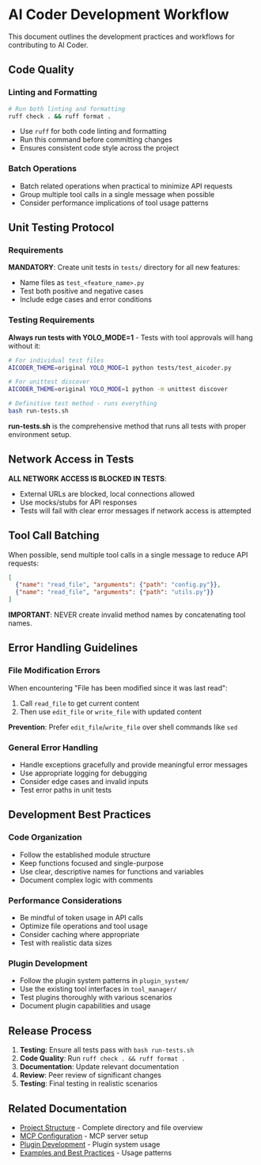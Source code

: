 # AI Coder Development Workflow

This document outlines the development practices and workflows for contributing to AI Coder.

## Code Quality

### Linting and Formatting
```bash
# Run both linting and formatting
ruff check . && ruff format .
```

- Use `ruff` for both code linting and formatting
- Run this command before committing changes
- Ensures consistent code style across the project

### Batch Operations
- Batch related operations when practical to minimize API requests
- Group multiple tool calls in a single message when possible
- Consider performance implications of tool usage patterns

## Unit Testing Protocol

### Requirements
**MANDATORY**: Create unit tests in `tests/` directory for all new features:
- Name files as `test_<feature_name>.py`
- Test both positive and negative cases
- Include edge cases and error conditions

### Testing Requirements
**Always run tests with YOLO_MODE=1** - Tests with tool approvals will hang without it:

```bash
# For individual test files
AICODER_THEME=original YOLO_MODE=1 python tests/test_aicoder.py

# For unittest discover  
AICODER_THEME=original YOLO_MODE=1 python -m unittest discover

# Definitive test method - runs everything
bash run-tests.sh
```

**run-tests.sh** is the comprehensive method that runs all tests with proper environment setup.

## Network Access in Tests

**ALL NETWORK ACCESS IS BLOCKED IN TESTS**:
- External URLs are blocked, local connections allowed
- Use mocks/stubs for API responses
- Tests will fail with clear error messages if network access is attempted

## Tool Call Batching

When possible, send multiple tool calls in a single message to reduce API requests:

```json
[
  {"name": "read_file", "arguments": {"path": "config.py"}},
  {"name": "read_file", "arguments": {"path": "utils.py"}}
]
```

**IMPORTANT**: NEVER create invalid method names by concatenating tool names.

## Error Handling Guidelines

### File Modification Errors
When encountering "File has been modified since it was last read":
1. Call `read_file` to get current content
2. Then use `edit_file` or `write_file` with updated content

**Prevention**: Prefer `edit_file`/`write_file` over shell commands like `sed`

### General Error Handling
- Handle exceptions gracefully and provide meaningful error messages
- Use appropriate logging for debugging
- Consider edge cases and invalid inputs
- Test error paths in unit tests

## Development Best Practices

### Code Organization
- Follow the established module structure
- Keep functions focused and single-purpose
- Use clear, descriptive names for functions and variables
- Document complex logic with comments

### Performance Considerations
- Be mindful of token usage in API calls
- Optimize file operations and tool usage
- Consider caching where appropriate
- Test with realistic data sizes

### Plugin Development
- Follow the plugin system patterns in `plugin_system/`
- Use the existing tool interfaces in `tool_manager/`
- Test plugins thoroughly with various scenarios
- Document plugin capabilities and usage

## Release Process

1. **Testing**: Ensure all tests pass with `bash run-tests.sh`
2. **Code Quality**: Run `ruff check . && ruff format .`
3. **Documentation**: Update relevant documentation
4. **Review**: Peer review of significant changes
5. **Testing**: Final testing in realistic scenarios

## Related Documentation

- [Project Structure](project_structure.md) - Complete directory and file overview
- [MCP Configuration](mcp/configuration_guide.md) - MCP server setup
- [Plugin Development](plugins/README.md) - Plugin system usage
- [Examples and Best Practices](mcp/examples_and_best_practices.md) - Usage patterns

